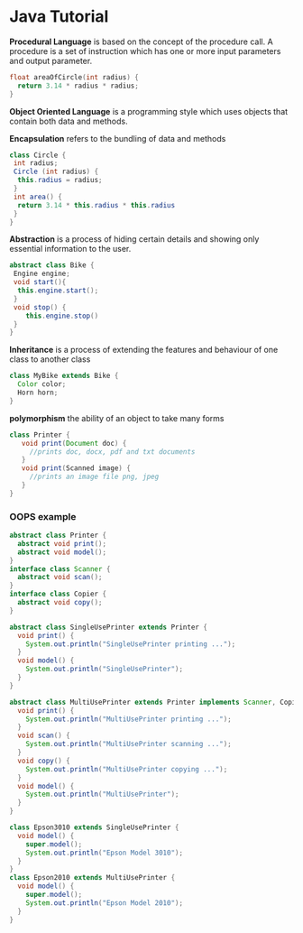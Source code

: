 # Java Tutorial

__Procedural Language__ is based on the concept of the procedure call. A procedure is a set of instruction which has one or more input parameters and output parameter.
```C
float areaOfCircle(int radius) {
  return 3.14 * radius * radius;
}
```
__Object Oriented Language__ is a programming style which uses objects that contain both data and methods.

__Encapsulation__ refers to the bundling of data and methods
```java
class Circle {
 int radius;
 Circle (int radius) {
  this.radius = radius;
 }
 int area() {
  return 3.14 * this.radius * this.radius 
 }
}
```
__Abstraction__ is a process of hiding certain details and showing only essential information to the user.
```java
abstract class Bike {
 Engine engine;
 void start(){
  this.engine.start();
 }
 void stop() {
    this.engine.stop()
 }
}
```
__Inheritance__ is a process of extending the features and behaviour of one class to another class
```java
class MyBike extends Bike {
  Color color;
  Horn horn;
}
```
__polymorphism__ the ability of an object to take many forms
```java
class Printer {
   void print(Document doc) {
     //prints doc, docx, pdf and txt documents
   }
   void print(Scanned image) {
     //prints an image file png, jpeg
   }
}
```
### OOPS example
```java
abstract class Printer {
  abstract void print();
  abstract void model();
}
interface class Scanner {
  abstract void scan();
}
interface class Copier {
  abstract void copy();
}

abstract class SingleUsePrinter extends Printer {
  void print() {
    System.out.println("SingleUsePrinter printing ...");
  }
  void model() {
    System.out.println("SingleUsePrinter");
  }
}

abstract class MultiUsePrinter extends Printer implements Scanner, Copier {
  void print() {
    System.out.println("MultiUsePrinter printing ...");
  }
  void scan() {
    System.out.println("MultiUsePrinter scanning ...");
  }
  void copy() {
    System.out.println("MultiUsePrinter copying ...");
  }
  void model() {
    System.out.println("MultiUsePrinter");
  }
}

class Epson3010 extends SingleUsePrinter {
  void model() {
    super.model();
    System.out.println("Epson Model 3010");
  }
}
class Epson2010 extends MultiUsePrinter {
  void model() {
    super.model();
    System.out.println("Epson Model 2010");
  }
}
```
